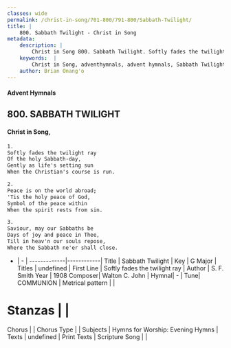```yaml
---
classes: wide
permalink: /christ-in-song/701-800/791-800/Sabbath-Twilight/
title: |
    800. Sabbath Twilight - Christ in Song
metadata:
    description: |
        Christ in Song 800. Sabbath Twilight. Softly fades the twilight ray Of the holy Sabbath-day, Gently as life's setting sun When the Christian's course is run.
    keywords:  |
        Christ in Song, adventhymnals, advent hymnals, Sabbath Twilight, Softly fades the twilight ray. 
    author: Brian Onang'o
---
```


#### Advent Hymnals
## 800. SABBATH TWILIGHT
####  Christ in Song,

```txt
1.
Softly fades the twilight ray
Of the holy Sabbath-day,
Gently as life's setting sun
When the Christian's course is run.

2.
Peace is on the world abroad;
'Tis the holy peace of God,
Symbol of the peace within
When the spirit rests from sin.

3.
Saviour, may our Sabbaths be
Days of joy and peace in Thee,
Till in heav'n our souls repose, 
Where the Sabbath ne'er shall close.

```

- |   -  |
-------------|------------|
Title | Sabbath Twilight |
Key | G Major |
Titles | undefined |
First Line | Softly fades the twilight ray |
Author | S. F. Smith
Year | 1908
Composer| Walton C. John |
Hymnal|  - |
Tune| COMMUNION |
Metrical pattern | |
# Stanzas |  |
Chorus |  |
Chorus Type |  |
Subjects | Hymns for Worship: Evening Hymns |
Texts | undefined |
Print Texts | 
Scripture Song |  |
    
